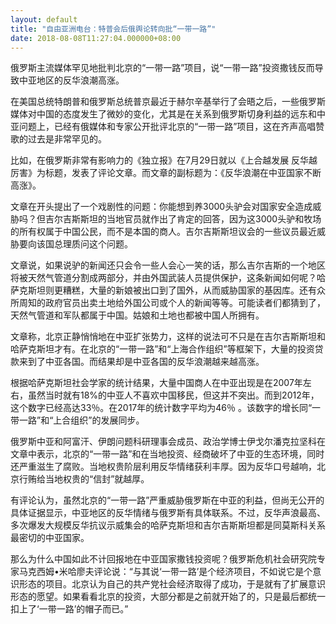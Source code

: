 ```yaml
---
layout: default
title: "自由亚洲电台：特普会后俄舆论转向批“一带一路”"
date: 2018-08-08T11:27:04.000000+08:00
---
```


俄罗斯主流媒体罕见地批判北京的“一带一路”项目，说“一带一路”投资撒钱反而导致中亚地区的反华浪潮高涨。

在美国总统特朗普和俄罗斯总统普京最近于赫尔辛基举行了会晤之后，一些俄罗斯媒体对中国的态度发生了微妙的变化，尤其是在关系到俄罗斯切身利益的远东和中亚问题上，已经有俄媒体和专家公开批评北京的“一带一路”项目，这在齐声高唱赞歌的过去是非常罕见的。

比如，在俄罗斯非常有影响力的《独立报》在7月29日就以《上合越发展  反华越厉害》为标题，发表了评论文章。而文章的副标题为：《反华浪潮在中亚国家不断高涨》。

文章在开头提出了一个戏剧性的问题：你能想到养3000头驴会对国家安全造成威胁吗？但吉尔吉斯斯坦的当地官员就作出了肯定的回答，因为这3000头驴和牧场的所有权属于中国公民，而不是本国的商人。吉尔吉斯斯坦议会的一些议员最近威胁要向该国总理质问这个问题。

文章说，如果说驴的新闻还只会令一些人会心一笑的话，那么吉尔吉斯的一个地区将被天然气管道分割成两部分，并由外国武装人员提供保护，这条新闻如何呢？哈萨克斯坦则更糟糕，大量的新娘被出口到了国外，从而威胁国家的基因库。还有众所周知的政府官员出卖土地给外国公司或个人的新闻等等。可能读者们都猜到了，天然气管道和军队都属于中国。姑娘和土地也都被中国人所拥有。

文章称，北京正静悄悄地在中亚扩张势力，这样的说法可不只是在吉尔吉斯斯坦和哈萨克斯坦才有。在北京的“一带一路”和“上海合作组织”等框架下，大量的投资贷款来到了中亚各国。而结果却是中亚各国的反华浪潮越来越高涨。

根据哈萨克斯坦社会学家的统计结果，大量中国商人在中亚出现是在2007年左右，虽然当时就有18%的中亚人不喜欢中国移民，但这并不突出。而到2012年，这个数字已经高达33％。在2017年的统计数字平均为46％ 。该数字的增长同“一带一路”和“上合组织”的发展同步。

俄罗斯中亚和阿富汗、伊朗问题科研理事会成员、政治学博士伊戈尔潘克拉坚科在文章中表示，北京的“一带一路”和在当地投资、经商破坏了中亚的生态环境，同时还严重滋生了腐败。当地权贵阶层利用反华情绪获利丰厚。因为反华口号越响，北京行贿给当地权贵的“信封”就越厚。

有评论认为，虽然北京的“一带一路”严重威胁俄罗斯在中亚的利益，但尚无公开的具体证据显示，中亚地区的反华情绪与俄罗斯有具体联系。不过，反华声浪最高、多次爆发大规模反华抗议示威集会的哈萨克斯坦和吉尔吉斯斯坦都是同莫斯科关系最密切的中亚国家。

那么为什么中国如此不计回报地在中亚国家撒钱投资呢？俄罗斯危机社会研究院专家马克西姆•米哈廖夫评论说：“与其说‘一带一路’是个经济项目，不如说它是个意识形态的项目。北京认为自己的共产党社会经济取得了成功，于是就有了扩展意识形态的愿望。如果看看北京的投资，大部分都是之前就开始了的，只是最后都统一扣上了‘一带一路’的帽子而已。”

